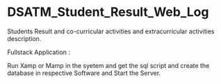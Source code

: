 # DSATM_Student_Result_Web_Log
Students Result and co-curricular activities and extracurricular activities description.

Fullstack Application :

Run Xamp or Mamp in the syetem and get the sql script and create the database in respective Software and Start the Server.



